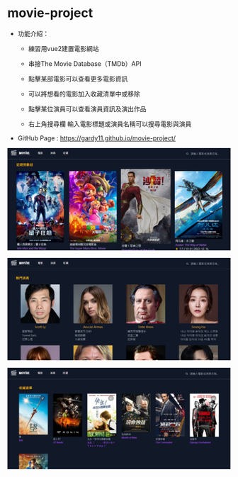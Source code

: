 # movie-project
* 功能介紹：

  * 練習用vue2建置電影網站  
  * 串接The Movie Database（TMDb）API  

  * 點擊某部電影可以查看更多電影資訊  
  * 可以將想看的電影加入收藏清單中或移除  
  
  * 點擊某位演員可以查看演員資訊及演出作品  

  * 右上角搜尋欄 輸入電影標題或演員名稱可以搜尋電影與演員  

* GitHub Page : https://gardy11.github.io/movie-project/  

![image](https://raw.githubusercontent.com/gardy11/movie-project/main/home-page.PNG)

![image](https://raw.githubusercontent.com/gardy11/movie-project/main/actor-page.PNG)

![image](https://raw.githubusercontent.com/gardy11/movie-project/main/collection.PNG)
